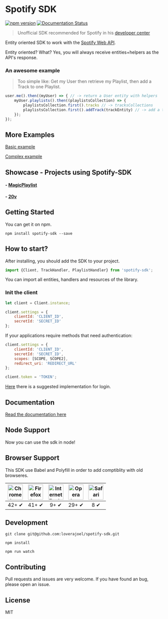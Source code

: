 # Spotify SDK

[![npm version](https://badge.fury.io/js/spotify-sdk.svg)](http://badge.fury.io/js/spotify-sdk)  [![Documentation Status](https://doc.esdoc.org/github.com/loverajoel/spotify-sdk/badge.svg)](https://doc.esdoc.org/github.com/loverajoel/spotify-sdk/)

> Unofficial SDK recommended for Spotify in his [developer center](https://developer.spotify.com/web-api/code-examples/)

Entity oriented SDK to work with the [Spotify Web API](https://developer.spotify.com/web-api/).

Entity oriented? What? Yes, you will always receive entities+helpers as the API's response.

### An awesome example

> Too simple like: Get my User then retrieve my Playlist, then add a Track to one Playlist.

```javascript
user.me().then((myUser) => { // -> return a User entity with helpers
    myUser.playlists().then((playlistsCollection) => {
        playlistsCollection.first().tracks // -> tracksCollections
        playlistsCollection.first().addTrack(trackEntity) // -> add a track to the playlist
    });
});
```

## More Examples

[Basic example](https://github.com/loverajoel/spotify-sdk/blob/master/examples/basic.js)

[Complex example](https://github.com/loverajoel/spotify-sdk/blob/master/examples/oauth.js)

## Showcase - Projects using Spotify-SDK

#### - [MagicPlaylist](http://magicplaylist.co/)

#### - [20v](http://20v.co/)

## Getting Started

You can get it on npm.

`npm install spotify-sdk --save`


## How to start?

After installing, you should add the SDK to your project.

```javascript
import {Client, TrackHandler, PlaylistHandler} from 'spotify-sdk';
```

You can import all entities, handlers and resources of the library.

### Init the client

```javascript
let client = Client.instance;

client.settings = {
    clientId: 'CLIENT_ID',
    secretId: 'SECRET_ID'
};
```

If your applications require methods that need authentication:

```javascript
client.settings = {
    clientId: 'CLIENT_ID',
    secretId: 'SECRET_ID',
    scopes: [SCOPE, SCOPE2],
    redirect_uri: 'REDIRECT_URL'
};

client.token = 'TOKEN';
```
[Here](examples/oauth.js) there is a suggested implementation for login.

## Documentation

[Read the documentation here](https://doc.esdoc.org/github.com/loverajoel/spotify-sdk/)

## Node Support
Now you can use the sdk in node!

## Browser Support

This SDK use Babel and Polyfill in order to add comptiblity with old browseres.

| <img src="http://vignette2.wikia.nocookie.net/inciclopedia/images/4/45/Google_Chrome_Logo.png/revision/20111125001822" width="48px" height="48px" alt="Chrome logo"> | <img src="http://people.mozilla.org/~faaborg/files/shiretoko/firefoxIcon/firefox-512.png" width="48px" height="48px" alt="Firefox logo"> | <img src="http://vignette1.wikia.nocookie.net/fallout/images/a/a0/Internet_Explorer_9_logo.png/revision/latest?cb=20110908011258&path-prefix=es" width="48px" height="48px" alt="Internet Explorer logo"> | <img src="https://upload.wikimedia.org/wikipedia/commons/5/53/Opera_O.png" width="48px" height="48px" alt="Opera logo"> | <img src="http://icons.iconarchive.com/icons/hamzasaleem/stock-style-2/512/Safari-icon.png" width="48px" height="48px" alt="Safari logo"> |
|:---:|:---:|:---:|:---:|:---:|
| 42+ ✔ | 41+ ✔ | 9+ ✔ | 29+ ✔ | 8 ✔ |


## Development

`git clone git@github.com:loverajoel/spotify-sdk.git`

`npm install`

`npm run watch`

## Contributing

Pull requests and issues are very welcome.
If you have found an bug, please open an issue.

## License

MIT

